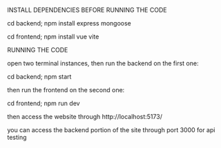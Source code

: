 INSTALL DEPENDENCIES BEFORE RUNNING THE CODE

cd backend; npm install express mongoose

cd frontend; npm install vue vite


RUNNING THE CODE

open two terminal instances, then run the backend on the first one:

cd backend; npm start


then run the frontend on the second one:

cd frontend; npm run dev


then access the website through http://localhost:5173/


you can access the backend portion of the site through port 3000 for api testing
